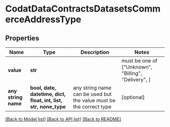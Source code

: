 # CodatDataContractsDatasetsCommerceAddressType


## Properties
Name | Type | Description | Notes
------------ | ------------- | ------------- | -------------
**value** | **str** |  |  must be one of ["Unknown", "Billing", "Delivery", ]
**any string name** | **bool, date, datetime, dict, float, int, list, str, none_type** | any string name can be used but the value must be the correct type | [optional]

[[Back to Model list]](../README.md#documentation-for-models) [[Back to API list]](../README.md#documentation-for-api-endpoints) [[Back to README]](../README.md)


